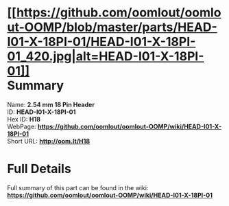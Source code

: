 
[[https://github.com/oomlout/oomlout-OOMP/blob/master/parts/HEAD-I01-X-18PI-01/HEAD-I01-X-18PI-01_420.jpg|alt=HEAD-I01-X-18PI-01]]     
Summary
=================
  
Name: __2.54 mm 18 Pin Header__    
ID: __HEAD-I01-X-18PI-01__   
Hex ID: __H18__   
WebPage: __https://github.com/oomlout/oomlout-OOMP/wiki/HEAD-I01-X-18PI-01__   
Short URL: __http://oom.lt/H18__   

Full Details
==========================
Full summary of this part can be found in the wiki:   
__https://github.com/oomlout/oomlout-OOMP/wiki/HEAD-I01-X-18PI-01__    

